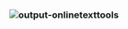 ### ![output-onlinetexttools](https://user-images.githubusercontent.com/89947795/184466979-fe6b036a-33f3-4b0a-8e25-39bdd83d41c1.png)

<!--
**gnanirahulnutakki/gnanirahulnutakki** is a ✨ _special_ ✨ repository because its `README.md` (this file) appears on your GitHub profile.

Here are some ideas to get you started:

- 🔭 I’m currently working on ...
- 🌱 I’m currently learning ...
- 👯 I’m looking to collaborate on ...
- 🤔 I’m looking for help with ...
- 💬 Ask me about ...
- 📫 How to reach me: ...
- 😄 Pronouns: ...
- ⚡ Fun fact: ...
-->
